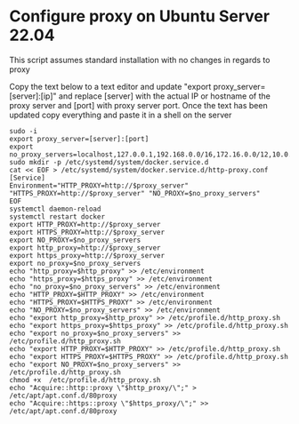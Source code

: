 # Configure proxy on Ubuntu Server 22.04

This script assumes standard installation with no changes in regards to proxy

Copy the text below to a text editor and update "export proxy_server=[server]:[ip]" and replace [server] with the actual IP or hostname of the proxy server and [port] with proxy server port. Once the text has been updated copy everything and paste it in a shell on the server

```
sudo -i
export proxy_server=[server]:[port]
export no_proxy_servers=localhost,127.0.0.1,192.168.0.0/16,172.16.0.0/12,10.0.0.0/8
sudo mkdir -p /etc/systemd/system/docker.service.d
cat << EOF > /etc/systemd/system/docker.service.d/http-proxy.conf
[Service]
Environment="HTTP_PROXY=http://$proxy_server" "HTTPS_PROXY=http://$proxy_server" "NO_PROXY=$no_proxy_servers"
EOF
systemctl daemon-reload
systemctl restart docker
export HTTP_PROXY=http://$proxy_server
export HTTPS_PROXY=http://$proxy_server
export NO_PROXY=$no_proxy_servers
export http_proxy=http://$proxy_server
export https_proxy=http://$proxy_server
export no_proxy=$no_proxy_servers
echo "http_proxy=$http_proxy" >> /etc/environment
echo "https_proxy=$https_proxy" >> /etc/environment
echo "no_proxy=$no_proxy_servers" >> /etc/environment
echo "HTTP_PROXY=$HTTP_PROXY" >> /etc/environment
echo "HTTPS_PROXY=$HTTPS_PROXY" >> /etc/environment
echo "NO_PROXY=$no_proxy_servers" >> /etc/environment
echo "export http_proxy=$http_proxy" >> /etc/profile.d/http_proxy.sh
echo "export https_proxy=$https_proxy" >> /etc/profile.d/http_proxy.sh
echo "export no_proxy=$no_proxy_servers" >> /etc/profile.d/http_proxy.sh
echo "export HTTP_PROXY=$HTTP_PROXY" >> /etc/profile.d/http_proxy.sh
echo "export HTTPS_PROXY=$HTTPS_PROXY" >> /etc/profile.d/http_proxy.sh
echo "export NO_PROXY=$no_proxy_servers" >> /etc/profile.d/http_proxy.sh
chmod +x  /etc/profile.d/http_proxy.sh
echo "Acquire::http::proxy \"$http_proxy/\";" > /etc/apt/apt.conf.d/80proxy
echo "Acquire::https::proxy \"$https_proxy/\";" >> /etc/apt/apt.conf.d/80proxy
```
